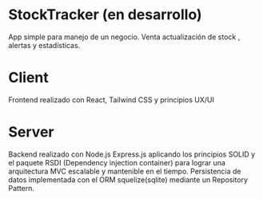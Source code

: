 # StockTracker (en desarrollo)
  App simple para manejo de un negocio.
  Venta actualización de stock , alertas y estadísticas. 
  
 # Client
   Frontend realizado con React, Tailwind CSS y principios UX/UI
   
 # Server 
   Backend realizado con Node.js Express.js aplicando los principios SOLID y el paquete RSDI (Dependency injection container) para lograr una arquitectura MVC escalable y mantenible en el tiempo. 
   Persistencia de datos implementada con el ORM squelize(sqlite) mediante un Repository Pattern. 
   
  
   
